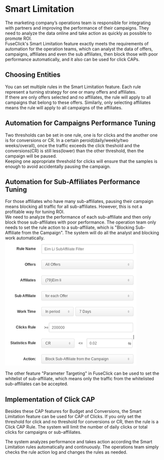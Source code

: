 # Smart Limitation
The marketing company’s operations team is responsible for integrating with partners and improving the performance of their campaigns. They need to analyze the data online and take action as quickly as possible to promote ROI.    
FuseClick's Smart Limitation feature exactly meets the requirements of automation for the operation teams, which can analyst the data of offers, campaigns, affiliates and even the sub affiliates, then block those with poor performance automatically, and it also can be used for click CAPs. 

## Choosing Entities
You can set multiple rules in the Smart Limitation feature. Each rule represent a turning strategy for one or many offers and affiliates.  
If there are only offers selected and no affiliates, the rule will apply to all campaigns that belong to these offers. Similarly, only selecting affiliates means the rule will apply to all campaigns of the affiliates.

## Automation for Campaigns Performance Tuning 
Two thresholds can be set in one rule, one is for clicks and the another one is for conversions or CR. In a certain peroid(daily/weekly/two weeks/overall), once the traffic exceeds the click theshold and the conversions(CR) is still less(lower) than the other threshold, then the campaign will be paused.  
Keeping one appropriate threshold for clicks will ensure that the samples is enough to avoid accidentally pausing the campaign.

## Automation for Sub-Affiliates Performance Tuning
For those affiliates who have many sub-affiliates, pausing their campaign means blocking all traffic for all sub-affiliates. However, this is not a profitable way for tuning ROI.   
We need to analyze the performance of each sub-affiliate and then only block those sub-affiliates with poor performance. The operation team only needs to set the rule action to a sub-affiliate, which is "Blocking Sub-Affiliate from the Campaign". The system will do all the analyst and blocking work automatically.
![smart_limitation_sub_affiliate_rule](../image/smart_limitation_sub_affiliate_rule.png)

The other feature "Parameter Targeting" in FuseClick can be used to set the whitelist of sub-affiliate, which means only the traffic from the whitelisted sub-affiliates can be accepted.

## Implementation of Click CAP
Besides these CAP features for Budget and Conversions, the Smart Limitation feature can be used for CAP of Clicks. 
If you only set the threshold for click and no threshold for conversions or CR,  then the rule is a Click CAP Rule. The system will limit the number of daily clicks or total clicks for campaigns or sub-affiliates.

The system analyzes performance and takes action according the Smart Limitation rules automatically and continuously. The operations team simply checks the rule action log and changes the rules as needed.
